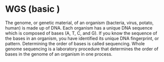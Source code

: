 # WGS (basic )

The genome, or genetic material, of an organism (bacteria, virus, potato, human) is made up of DNA. Each organism has a unique DNA sequence which is composed of bases (A, T, C, and G). If you know the sequence of the bases in an organism, you have identified its unique DNA fingerprint, or pattern. Determining the order of bases is called sequencing. Whole genome sequencing is a laboratory procedure that determines the order of bases in the genome of an organism in one process.